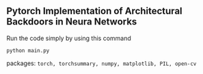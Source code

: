 ## Pytorch Implementation of Architectural Backdoors in Neura Networks

Run the code simply by using this command 

`python main.py`

packages: `torch, torchsummary, numpy, matplotlib, PIL, open-cv`
